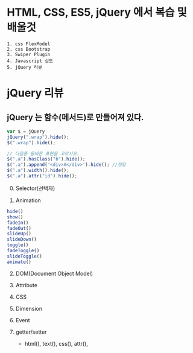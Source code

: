 # HTML, CSS, ES5, jQuery 에서 복습 및 배울것
	1. css FlexModel
	2. css Bootstrap
	3. Swiper Plugin
	4. Javascript 심도
	5. jQuery 리뷰

# jQuery 리뷰
## jQuery 는 함수(메서드)로 만들어져 있다.
```js
var $ = jQuery
jQuery(".wrap").hide();
$(".wrap").hide();

// 다음중 올바른 표현을 고르시오.
$(".a").hasClass("b").hide();
$(".a").append('<div>A</div>').hide(); //정답
$(".a").width().hide();
$(".a").attr("id").hide();
```

0. Selector(선택자)

1. Animation
```js
hide()
show()
fadeIn()
fadeOut()
slideUp()
slideDown()
toggle()
fadeToggle()
slideToggle()
animate()
```

2. DOM(Document Object Model)

3. Attribute

4. CSS

5. Dimension

6. Event

7. getter/setter
	- html(), text(), css(), attr(), 